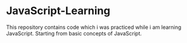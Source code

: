 # JavaScript-Learning
This repository contains code which i was practiced while i am learning JavaScript. Starting from basic concepts of JavaScript.

